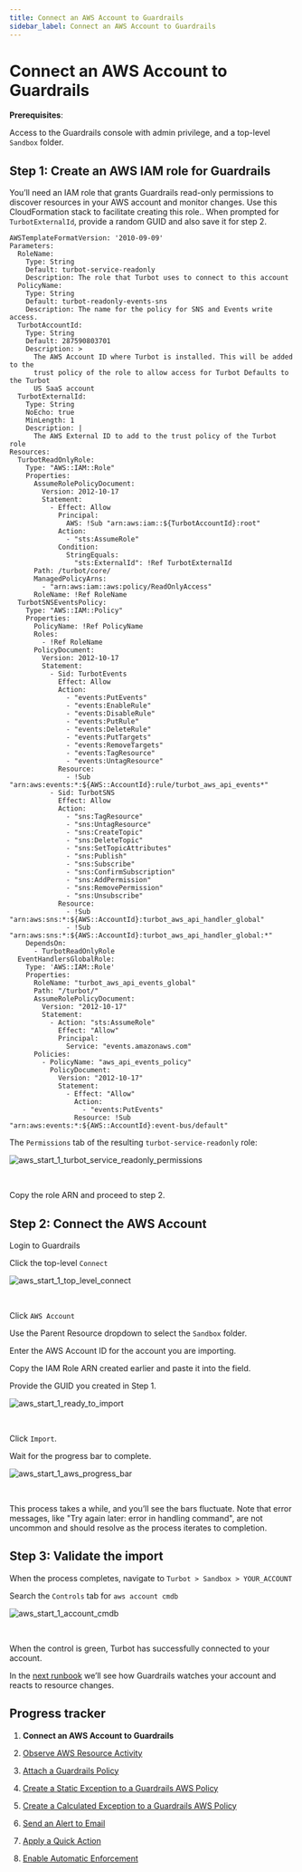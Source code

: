 ```yaml
---
title: Connect an AWS Account to Guardrails
sidebar_label: Connect an AWS Account to Guardrails
---
```



# Connect an AWS Account to Guardrails

  
**Prerequisites**:

Access to the Guardrails console with admin privilege, and a top-level `Sandbox` folder.

## Step 1: Create an AWS IAM role for Guardrails

You’ll need an IAM role that grants Guardrails read-only permissions to discover resources in your AWS account and monitor changes. Use this CloudFormation stack to facilitate creating this role.. When prompted for `TurbotExternalId`, provide a random GUID and also save it for step 2.  

```
AWSTemplateFormatVersion: '2010-09-09'
Parameters:
  RoleName:
    Type: String
    Default: turbot-service-readonly
    Description: The role that Turbot uses to connect to this account
  PolicyName:
    Type: String
    Default: turbot-readonly-events-sns
    Description: The name for the policy for SNS and Events write access.
  TurbotAccountId:
    Type: String
    Default: 287590803701
    Description: >
      The AWS Account ID where Turbot is installed. This will be added to the
      trust policy of the role to allow access for Turbot Defaults to the Turbot
      US SaaS account
  TurbotExternalId:
    Type: String
    NoEcho: true
    MinLength: 1
    Description: |
      The AWS External ID to add to the trust policy of the Turbot role
Resources:
  TurbotReadOnlyRole:
    Type: "AWS::IAM::Role"
    Properties:
      AssumeRolePolicyDocument:
        Version: 2012-10-17
        Statement:
          - Effect: Allow
            Principal:
              AWS: !Sub "arn:aws:iam::${TurbotAccountId}:root"
            Action:
              - "sts:AssumeRole"
            Condition:
              StringEquals:
                "sts:ExternalId": !Ref TurbotExternalId
      Path: /turbot/core/
      ManagedPolicyArns:
        - "arn:aws:iam::aws:policy/ReadOnlyAccess"
      RoleName: !Ref RoleName
  TurbotSNSEventsPolicy:
    Type: "AWS::IAM::Policy"
    Properties:
      PolicyName: !Ref PolicyName
      Roles:
        - !Ref RoleName
      PolicyDocument:
        Version: 2012-10-17
        Statement:
          - Sid: TurbotEvents
            Effect: Allow
            Action:
              - "events:PutEvents"
              - "events:EnableRule"
              - "events:DisableRule"
              - "events:PutRule"
              - "events:DeleteRule"
              - "events:PutTargets"
              - "events:RemoveTargets"
              - "events:TagResource"
              - "events:UntagResource"
            Resource:
              - !Sub "arn:aws:events:*:${AWS::AccountId}:rule/turbot_aws_api_events*"
          - Sid: TurbotSNS
            Effect: Allow
            Action:
              - "sns:TagResource"
              - "sns:UntagResource"
              - "sns:CreateTopic"
              - "sns:DeleteTopic"
              - "sns:SetTopicAttributes"
              - "sns:Publish"
              - "sns:Subscribe"
              - "sns:ConfirmSubscription"
              - "sns:AddPermission"
              - "sns:RemovePermission"
              - "sns:Unsubscribe"
            Resource:
              - !Sub "arn:aws:sns:*:${AWS::AccountId}:turbot_aws_api_handler_global"
              - !Sub "arn:aws:sns:*:${AWS::AccountId}:turbot_aws_api_handler_global:*"
    DependsOn:
      - TurbotReadOnlyRole
  EventHandlersGlobalRole:
    Type: 'AWS::IAM::Role'
    Properties: 
      RoleName: "turbot_aws_api_events_global"
      Path: "/turbot/"
      AssumeRolePolicyDocument:
        Version: "2012-10-17"
        Statement:
          - Action: "sts:AssumeRole"
            Effect: "Allow"
            Principal:
              Service: "events.amazonaws.com"
      Policies:
        - PolicyName: "aws_api_events_policy"
          PolicyDocument:
            Version: "2012-10-17"
            Statement:
              - Effect: "Allow"
                Action: 
                  - "events:PutEvents"
                Resource: !Sub "arn:aws:events:*:${AWS::AccountId}:event-bus/default"
```

  
The `Permissions` tab of the resulting `turbot-service-readonly` role:
<p><img alt="aws_start_1_turbot_service_readonly_permissions" src="/images/docs/guardrails/runbooks/getting-started-aws/connect-an-account/aws-start-1-turbot-service-readonly-permissions.png"/></p><br/>  
  
Copy the role ARN and proceed to step 2.

## Step 2: Connect the AWS Account

Login to Guardrails

Click the top-level `Connect`
<p><img alt="aws_start_1_top_level_connect" src="/images/docs/guardrails/runbooks/getting-started-aws/connect-an-account/aws-start-1-top-level-connect.png"/></p><br/>

Click `AWS Account`  
  
Use the Parent Resource dropdown to select the `Sandbox` folder.

Enter the AWS Account ID for the account you are importing.

Copy the IAM Role ARN created earlier and paste it into the field.

Provide the GUID you created in Step 1.
<p><img alt="aws_start_1_ready_to_import" src="/images/docs/guardrails/runbooks/getting-started-aws/connect-an-account/aws-start-1-ready-to-import.png"/></p><br/>

Click `Import`.  


Wait for the progress bar to complete.
<p><img alt="aws_start_1_aws_progress_bar" src="/images/docs/guardrails/runbooks/getting-started-aws/connect-an-account/aws-start-1-aws-progress-bar.png"/></p><br/>

This process takes a while, and you’ll see the bars fluctuate. Note that error messages, like "Try again later: error in handling command", are not uncommon and should resolve as the process iterates to completion.  


## Step 3: Validate the import

When the process completes, navigate to `Turbot > Sandbox > YOUR_ACCOUNT`

  
Search the `Controls` tab for `aws account cmdb`
<p><img alt="aws_start_1_account_cmdb" src="/images/docs/guardrails/runbooks/getting-started-aws/connect-an-account/aws-start-1-account-cmdb.png"/></p><br/>

When the control is green, Turbot has successfully connected to your account.

In the [next runbook](/guardrails/docs/runbooks/getting-started-aws/observe-aws-activity) we’ll see how Guardrails watches your account and reacts to resource changes.


## Progress tracker

1. **Connect an AWS Account to Guardrails**

2. [Observe AWS Resource Activity](/guardrails/docs/runbooks/getting-started-aws/observe-aws-activity/)

3. [Attach a Guardrails Policy](/guardrails/docs/runbooks/getting-started-aws/attach-a-policy/)

4. [Create a Static Exception to a Guardrails AWS Policy](/guardrails/docs/runbooks/getting-started-aws/create-static-exception/)

5. [Create a Calculated Exception to a Guardrails AWS Policy](/guardrails/docs/runbooks/getting-started-aws/create-calculated-exception/)

6. [Send an Alert to Email](/guardrails/docs/runbooks/getting-started-aws/send-alert-to-email/)

7. [Apply a Quick Action](/guardrails/docs/runbooks/getting-started-aws/apply-quick-action/)

8. [Enable Automatic Enforcement](/guardrails/docs/runbooks/getting-started-aws/enable-enforcement/)
